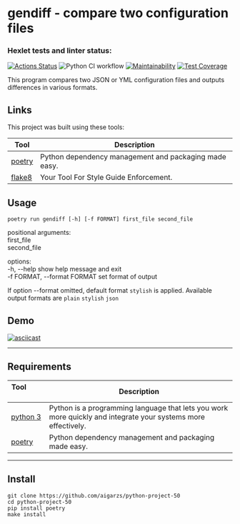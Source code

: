# gendiff - compare two configuration files
### Hexlet tests and linter status:
[![Actions Status](https://github.com/aigarzs/python-project-50/actions/workflows/hexlet-check.yml/badge.svg)](https://github.com/aigarzs/python-project-50/actions)
![Python CI workflow](https://github.com/aigarzs/python-project-50/actions/workflows/python_ci.yml/badge.svg)
[![Maintainability](https://api.codeclimate.com/v1/badges/97015e3e7bc8423ec52b/maintainability)](https://codeclimate.com/github/aigarzs/python-project-50/maintainability)
[![Test Coverage](https://api.codeclimate.com/v1/badges/97015e3e7bc8423ec52b/test_coverage)](https://codeclimate.com/github/aigarzs/python-project-50/test_coverage)

This program compares two JSON or YML configuration files 
and outputs differences in various formats.

## Links

This project was built using these tools:

| Tool                                           | Description                                           |
|------------------------------------------------|-------------------------------------------------------|
| [poetry](https://poetry.eustace.io/)           | Python dependency management and packaging made easy. |
| [flake8](https://flake8.pycqa.org/en/latest/)  | Your Tool For Style Guide Enforcement.                |


## Usage

`poetry run gendiff [-h] [-f FORMAT] first_file second_file`  
  
positional arguments:  
  first_file  
  second_file  
  
options:  
  -h, --help                  show help message and exit  
  -f FORMAT, --format FORMAT  set format of output  
  
If option --format omitted, default format `stylish` is applied.
Available output formats are `plain` `stylish` `json`
  
  
## Demo
[![asciicast](https://asciinema.org/a/KdAJcfbbLxFVwJ081zpw6xs17.svg)](https://asciinema.org/a/KdAJcfbbLxFVwJ081zpw6xs17)

---
## Requirements

| Tool &nbsp; &nbsp; &nbsp; &nbsp; &nbsp; &nbsp; &nbsp; | Description                                                                                           |
|-----------------------------------------------|---------------------------------------------------------------------------------------------------------------|
| [python 3](https://www.python.org/downloads/) | Python is a programming language that lets you work more quickly and integrate your systems more effectively. |
| [poetry](https://poetry.eustace.io/)          | Python dependency management and packaging made easy.                                                         |


---
## Install
```
git clone https://github.com/aigarzs/python-project-50
cd python-project-50
pip install poetry
make install
```

